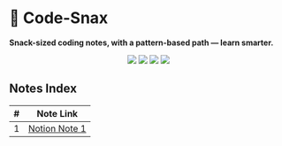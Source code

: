 
# 🍿 Code-Snax
**Snack-sized coding notes, with a pattern-based path — learn smarter.**

<p align="center">
  <img src="https://img.shields.io/github/stars/mangopep/leetcode-unlocked-?style=for-the-badge&logo=github&labelColor=ffffff20&color=00f5d4" />
  <img src="https://img.shields.io/github/forks/mangopep/leetcode-unlocked-?style=for-the-badge&logo=github&labelColor=ffffff20&color=ff9f1c" />
  <img src="https://img.shields.io/github/issues/mangopep/leetcode-unlocked-?style=for-the-badge&logo=github&labelColor=ffffff20&color=ff006e" />
  <img src="https://img.shields.io/github/actions/workflow/status/mangopep/leetcode-unlocked-/update-readme.yml?label=CI&style=for-the-badge&logo=github&labelColor=ffffff20&color=06d6a0" />
</p>


## Notes Index

<!-- SNAX-START -->
| # | Note Link |
|---|-----------|
| 1 | [Notion Note 1](https://www.notion.so/Leetcode-Solved-Two-pointers-Notes-279d33e062ec806e8daeec4d8cb73115?source=copy_link) |
<!-- SNAX-END -->

